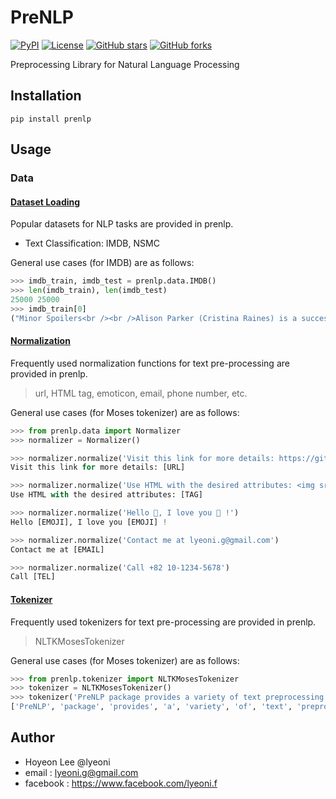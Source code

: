 # PreNLP
[![PyPI](https://img.shields.io/pypi/v/prenlp.svg?style=flat-square&color=important)](https://pypi.org/project/prenlp/)
[![License](https://img.shields.io/github/license/lyeoni/prenlp?style=flat-square)](https://github.com/lyeoni/prenlp/blob/master/LICENSE)
[![GitHub stars](https://img.shields.io/github/stars/lyeoni/prenlp?style=flat-square)](https://github.com/lyeoni/prenlp/stargazers)
[![GitHub forks](https://img.shields.io/github/forks/lyeoni/prenlp?style=flat-square&color=blueviolet)](https://github.com/lyeoni/prenlp/network/members)

Preprocessing Library for Natural Language Processing

## Installation
```
pip install prenlp
```

## Usage

### Data

#### [Dataset Loading](https://github.com/lyeoni/prenlp/blob/master/prenlp/data/dataset.py)
Popular datasets for NLP tasks are provided in prenlp.
- Text Classification: IMDB, NSMC 

General use cases (for IMDB) are as follows:
```python
>>> imdb_train, imdb_test = prenlp.data.IMDB()
>>> len(imdb_train), len(imdb_test)
25000 25000
>>> imdb_train[0]
("Minor Spoilers<br /><br />Alison Parker (Cristina Raines) is a successful top model, living with the lawyer Michael Lerman (Chris Sarandon) in his apartment. She tried to commit ...", 'pos')
```

#### [Normalization](https://github.com/lyeoni/prenlp/blob/master/prenlp/data/normalizer.py)
Frequently used normalization functions for text pre-processing are provided in prenlp.
> url, HTML tag, emoticon, email, phone number, etc.

General use cases (for Moses tokenizer) are as follows:
```python
>>> from prenlp.data import Normalizer
>>> normalizer = Normalizer()

>>> normalizer.normalize('Visit this link for more details: https://github.com/')
Visit this link for more details: [URL]

>>> normalizer.normalize('Use HTML with the desired attributes: <img src="cat.jpg" height="100" />')
Use HTML with the desired attributes: [TAG]

>>> normalizer.normalize('Hello 🤩, I love you 💓 !')
Hello [EMOJI], I love you [EMOJI] !

>>> normalizer.normalize('Contact me at lyeoni.g@gmail.com')
Contact me at [EMAIL]

>>> normalizer.normalize('Call +82 10-1234-5678')
Call [TEL]
```

#### [Tokenizer](https://github.com/lyeoni/prenlp/blob/master/prenlp/tokenizer/tokenizer.py)
Frequently used tokenizers for text pre-processing are provided in prenlp.
> NLTKMosesTokenizer

General use cases (for Moses tokenizer) are as follows:
```python
>>> from prenlp.tokenizer import NLTKMosesTokenizer
>>> tokenizer = NLTKMosesTokenizer()
>>> tokenizer('PreNLP package provides a variety of text preprocessing tools.')
['PreNLP', 'package', 'provides', 'a', 'variety', 'of', 'text', 'preprocessing', 'tools', '.']
```

## Author
- Hoyeon Lee @lyeoni
- email : lyeoni.g@gmail.com
- facebook : https://www.facebook.com/lyeoni.f

